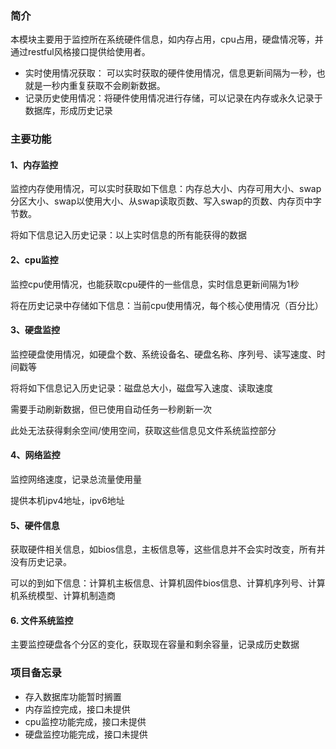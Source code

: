 ### 简介

本模块主要用于监控所在系统硬件信息，如内存占用，cpu占用，硬盘情况等，并通过restful风格接口提供给使用者。
- 实时使用情况获取： 可以实时获取的硬件使用情况，信息更新间隔为一秒，也就是一秒内重复获取不会刷新数据。
- 记录历史使用情况：将硬件使用情况进行存储，可以记录在内存或永久记录于数据库，形成历史记录

### 主要功能
#### 1、内存监控
监控内存使用情况，可以实时获取如下信息：内存总大小、内存可用大小、swap分区大小、swap以使用大小、从swap读取页数、写入swap的页数、内存页中字节数。

将如下信息记入历史记录：以上实时信息的所有能获得的数据


#### 2、cpu监控
监控cpu使用情况，也能获取cpu硬件的一些信息，实时信息更新间隔为1秒

将在历史记录中存储如下信息：当前cpu使用情况，每个核心使用情况（百分比）


#### 3、硬盘监控
监控硬盘使用情况，如硬盘个数、系统设备名、硬盘名称、序列号、读写速度、时间戳等

将将如下信息记入历史记录：磁盘总大小，磁盘写入速度、读取速度

需要手动刷新数据，但已使用自动任务一秒刷新一次

此处无法获得剩余空间/使用空间，获取这些信息见文件系统监控部分
#### 4、网络监控
监控网络速度，记录总流量使用量

提供本机ipv4地址，ipv6地址

#### 5、硬件信息
获取硬件相关信息，如bios信息，主板信息等，这些信息并不会实时改变，所有并没有历史记录。

可以的到如下信息：计算机主板信息、计算机固件bios信息、计算机序列号、计算机系统模型、计算机制造商

#### 6. 文件系统监控
主要监控硬盘各个分区的变化，获取现在容量和剩余容量，记录成历史数据

### 项目备忘录
- 存入数据库功能暂时搁置
- 内存监控完成，接口未提供
- cpu监控功能完成，接口未提供
- 硬盘监控功能完成，接口未提供
